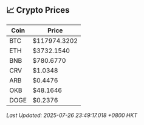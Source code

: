 ## 📈 Crypto Prices

| Coin | Price |
| ---- | ----- |
| BTC | $117974.3202 |
| ETH | $3732.1540 |
| BNB | $780.6770 |
| CRV | $1.0348 |
| ARB | $0.4476 |
| OKB | $48.1646 |
| DOGE | $0.2376 |

_Last Updated: 2025-07-26 23:49:17.018 +0800 HKT_